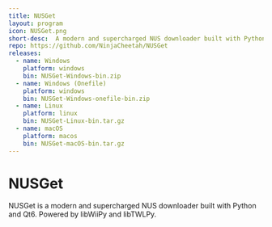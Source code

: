 ```yaml
---
title: NUSGet
layout: program
icon: NUSGet.png
short-desc:  A modern and supercharged NUS downloader built with Python and Qt6. Powered by libWiiPy and libTWLPy.
repo: https://github.com/NinjaCheetah/NUSGet
releases:
  - name: Windows
    platform: windows
    bin: NUSGet-Windows-bin.zip
  - name: Windows (Onefile)
    platform: windows
    bin: NUSGet-Windows-onefile-bin.zip
  - name: Linux
    platform: linux
    bin: NUSGet-Linux-bin.tar.gz
  - name: macOS
    platform: macos
    bin: NUSGet-macOS-bin.tar.gz
---
```


# NUSGet
NUSGet is a modern and supercharged NUS downloader built with Python and Qt6. Powered by libWiiPy and libTWLPy.
